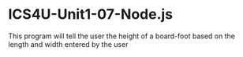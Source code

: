 # ICS4U-Unit1-07-Node.js
This program will tell the user the height of a board-foot based on the length and width entered by the user
